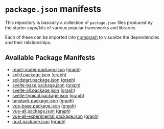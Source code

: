 # `package.json` manifests

This repository is basically a collection of `package.json` files produced by the starter apps/kits of various popular frameworks and libraries.

Each of these can be imported into [npmgraph](https://npmgraph.js.org) to visualize the dependencies and their relationships.

## Available Package Manifests

- [react-router.package.json](react-router.package.json) ([graph](https://npmgraph.js.org/?q=https%3A%2F%2Fgithub.com%2F43081j%2Fpackage-json-snapshots%2Fblob%2Fmain%2Freact-router.package.json#deps=devDependencies))
- [solid.package.json](solid.package.json) ([graph](https://npmgraph.js.org/?q=https%3A%2F%2Fgithub.com%2F43081j%2Fpackage-json-snapshots%2Fblob%2Fmain%2Fsolid.package.json#deps=devDependencies))
- [solidstart.package.json](solidstart.package.json) ([graph](https://npmgraph.js.org/?q=https%3A%2F%2Fgithub.com%2F43081j%2Fpackage-json-snapshots%2Fblob%2Fmain%2Fsolidstart.package.json#deps=devDependencies))
- [svelte-base.package.json](svelte-base.package.json) ([graph](https://npmgraph.js.org/?q=https%3A%2F%2Fgithub.com%2F43081j%2Fpackage-json-snapshots%2Fblob%2Fmain%2Fsvelte-base.package.json#deps=devDependencies))
- [svelte-all.package.json](svelte-all.package.json) ([graph](https://npmgraph.js.org/?q=https%3A%2F%2Fgithub.com%2F43081j%2Fpackage-json-snapshots%2Fblob%2Fmain%2Fsvelte-all.package.json#deps=devDependencies))
- [svelte-typical.package.json](svelte-typical.package.json) ([graph](https://npmgraph.js.org/?q=https%3A%2F%2Fgithub.com%2F43081j%2Fpackage-json-snapshots%2Fblob%2Fmain%2Fsvelte-typical.package.json#deps=devDependencies))
- [tanstack.package.json](tanstack.package.json) ([graph](https://npmgraph.js.org/?q=https%3A%2F%2Fgithub.com%2F43081j%2Fpackage-json-snapshots%2Fblob%2Fmain%2Ftanstack.package.json#deps=devDependencies))
- [vue-base.package.json](vue-base.package.json) ([graph](https://npmgraph.js.org/?q=https%3A%2F%2Fgithub.com%2F43081j%2Fpackage-json-snapshots%2Fblob%2Fmain%2Fvue-base.package.json#deps=devDependencies))
- [vue-all.package.json](vue-all.package.json) ([graph](https://npmgraph.js.org/?q=https%3A%2F%2Fgithub.com%2F43081j%2Fpackage-json-snapshots%2Fblob%2Fmain%2Fvue-all.package.json#deps=devDependencies))
- [vue-all-experimental.package.json](vue-all-experimental.package.json) ([graph](https://npmgraph.js.org/?q=https%3A%2F%2Fgithub.com%2F43081j%2Fpackage-json-snapshots%2Fblob%2Fmain%2Fvue-all-experimental.package.json#deps=devDependencies))
- [nuxt.package.json](nuxt.package.json) ([graph](https://npmgraph.js.org/?q=https%3A%2F%2Fgithub.com%2F43081j%2Fpackage-json-snapshots%2Fblob%2Fmain%2Fnuxt.package.json#deps=devDependencies))
